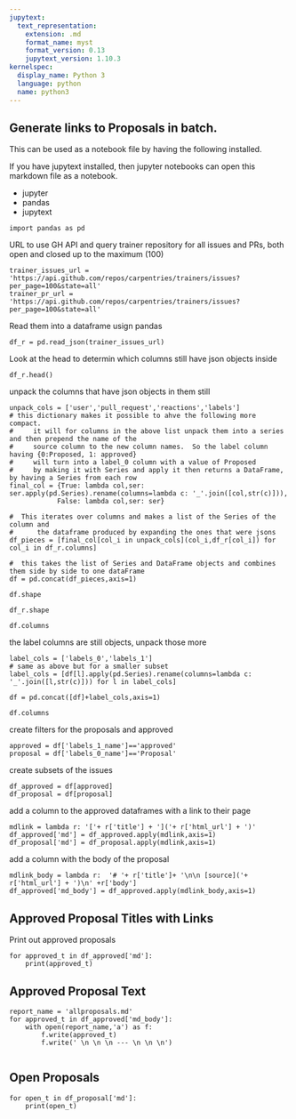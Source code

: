 ```yaml
---
jupytext:
  text_representation:
    extension: .md
    format_name: myst
    format_version: 0.13
    jupytext_version: 1.10.3
kernelspec:
  display_name: Python 3
  language: python
  name: python3
---
```


## Generate links to Proposals in batch. 

This can be used as a notebook file by having the following installed. 

If you have jupytext installed, then jupyter notebooks can open this markdown file as a notebook. 

- jupyter
- pandas
- jupytext

```{code-cell} ipython3
import pandas as pd
```

URL to use GH API and query trainer repository for all issues and PRs, both open and closed up to the maximum (100)

```{code-cell} ipython3
trainer_issues_url = 'https://api.github.com/repos/carpentries/trainers/issues?per_page=100&state=all'
trainer_pr_url = 'https://api.github.com/repos/carpentries/trainers/issues?per_page=100&state=all'
```

Read them into a dataframe usign pandas

```{code-cell} ipython3
df_r = pd.read_json(trainer_issues_url)
```

Look at the head to determin which columns still have json objects inside

```{code-cell} ipython3
df_r.head()
```

unpack the columns that have json objects in them still

```{code-cell} ipython3
unpack_cols = ['user','pull_request','reactions','labels']
# this dictionary makes it possible to ahve the following more compact. 
#     it will for columns in the above list unpack them into a series and then prepend the name of the 
#     source column to the new column names.  So the label column having {0:Proposed, 1: approved} 
#     will turn into a label_0 column with a value of Proposed 
#     by making it with Series and apply it then returns a DataFrame, by having a Series from each row
final_col = {True: lambda col,ser: ser.apply(pd.Series).rename(columns=lambda c: '_'.join([col,str(c)])),
            False: lambda col,ser: ser}

#  This iterates over columns and makes a list of the Series of the column and 
#      the dataframe produced by expanding the ones that were jsons
df_pieces = [final_col[col_i in unpack_cols](col_i,df_r[col_i]) for col_i in df_r.columns]

#  this takes the list of Series and DataFrame objects and combines them side by side to one dataFrame
df = pd.concat(df_pieces,axis=1)
```

```{code-cell} ipython3
df.shape
```

```{code-cell} ipython3
df_r.shape
```

```{code-cell} ipython3
df.columns
```

the label columns are still objects, unpack those more

```{code-cell} ipython3
label_cols = ['labels_0','labels_1']
# same as above but for a smaller subset 
label_cols = [df[l].apply(pd.Series).rename(columns=lambda c: '_'.join([l,str(c)])) for l in label_cols]

df = pd.concat([df]+label_cols,axis=1)
```

```{code-cell} ipython3
df.columns
```

create filters for the proposals and approved

```{code-cell} ipython3
approved = df['labels_1_name']=='approved'
proposal = df['labels_0_name']=='Proposal'
```

create subsets of the issues

```{code-cell} ipython3
df_approved = df[approved]
df_proposal = df[proposal]
```

add a column to the approved dataframes with a link to their page

```{code-cell} ipython3
mdlink = lambda r: '['+ r['title'] + ']('+ r['html_url'] + ')'
df_approved['md'] = df_approved.apply(mdlink,axis=1)
df_proposal['md'] = df_proposal.apply(mdlink,axis=1)
```

add a column with the body of the proposal

```{code-cell} ipython3
mdlink_body = lambda r:  '# '+ r['title']+ '\n\n [source]('+ r['html_url'] + ')\n' +r['body']
df_approved['md_body'] = df_approved.apply(mdlink_body,axis=1)
```

## Approved Proposal Titles with Links

Print out approved proposals

```{code-cell} ipython3
for approved_t in df_approved['md']:
    print(approved_t)
```

## Approved Proposal Text

```{code-cell} ipython3
report_name = 'allproposals.md'
for approved_t in df_approved['md_body']:
    with open(report_name,'a') as f:
        f.write(approved_t)
        f.write(' \n \n \n --- \n \n \n')
        
```

## Open Proposals

```{code-cell} ipython3
for open_t in df_proposal['md']:
    print(open_t)
```

```{code-cell} ipython3

```
